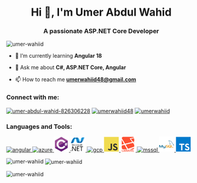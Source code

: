 <h1 align="center">Hi 👋, I'm Umer Abdul Wahid</h1>
<h3 align="center">A passionate ASP.NET Core Developer</h3>

<p align="left"> <img src="https://komarev.com/ghpvc/?username=umer-wahiid&label=Profile%20views&color=0e75b6&style=flat" alt="umer-wahiid" /> </p>

- 🌱 I’m currently learning **Angular 18**

- 💬 Ask me about **C#, ASP.NET Core, Angular**

- 📫 How to reach me **umerwahiid48@gmail.com**

<h3 align="left">Connect with me:</h3>
<p align="left">
<a href="https://linkedin.com/in/umer-abdul-wahid-826306228" target="blank"><img align="center" src="https://raw.githubusercontent.com/rahuldkjain/github-profile-readme-generator/master/src/images/icons/Social/linked-in-alt.svg" alt="umer-abdul-wahid-826306228" height="30" width="40" /></a>
<a href="https://fb.com/umerwahiid48" target="blank"><img align="center" src="https://raw.githubusercontent.com/rahuldkjain/github-profile-readme-generator/master/src/images/icons/Social/facebook.svg" alt="umerwahiid48" height="30" width="40" /></a>
<a href="https://instagram.com/umerwahiid" target="blank"><img align="center" src="https://raw.githubusercontent.com/rahuldkjain/github-profile-readme-generator/master/src/images/icons/Social/instagram.svg" alt="umerwahiid" height="30" width="40" /></a>
</p>

<h3 align="left">Languages and Tools:</h3>
<p align="left"> <a href="https://angular.io" target="_blank" rel="noreferrer"> <img src="https://angular.io/assets/images/logos/angular/angular.svg" alt="angular" width="40" height="40"/> </a> <a href="https://azure.microsoft.com/en-in/" target="_blank" rel="noreferrer"> <img src="https://www.vectorlogo.zone/logos/microsoft_azure/microsoft_azure-icon.svg" alt="azure" width="40" height="40"/> </a> <a href="https://www.w3schools.com/cs/" target="_blank" rel="noreferrer"> <img src="https://raw.githubusercontent.com/devicons/devicon/master/icons/csharp/csharp-original.svg" alt="csharp" width="40" height="40"/> </a> <a href="https://dotnet.microsoft.com/" target="_blank" rel="noreferrer"> <img src="https://raw.githubusercontent.com/devicons/devicon/master/icons/dot-net/dot-net-original-wordmark.svg" alt="dotnet" width="40" height="40"/> </a> <a href="https://cloud.google.com" target="_blank" rel="noreferrer"> <img src="https://www.vectorlogo.zone/logos/google_cloud/google_cloud-icon.svg" alt="gcp" width="40" height="40"/> </a> <a href="https://developer.mozilla.org/en-US/docs/Web/JavaScript" target="_blank" rel="noreferrer"> <img src="https://raw.githubusercontent.com/devicons/devicon/master/icons/javascript/javascript-original.svg" alt="javascript" width="40" height="40"/> </a> <a href="https://laravel.com/" target="_blank" rel="noreferrer"> <img src="https://raw.githubusercontent.com/devicons/devicon/master/icons/laravel/laravel-plain-wordmark.svg" alt="laravel" width="40" height="40"/> </a> <a href="https://www.microsoft.com/en-us/sql-server" target="_blank" rel="noreferrer"> <img src="https://www.svgrepo.com/show/303229/microsoft-sql-server-logo.svg" alt="mssql" width="40" height="40"/> </a> <a href="https://www.mysql.com/" target="_blank" rel="noreferrer"> <img src="https://raw.githubusercontent.com/devicons/devicon/master/icons/mysql/mysql-original-wordmark.svg" alt="mysql" width="40" height="40"/> </a> <a href="https://www.typescriptlang.org/" target="_blank" rel="noreferrer"> <img src="https://raw.githubusercontent.com/devicons/devicon/master/icons/typescript/typescript-original.svg" alt="typescript" width="40" height="40"/> </a> </p>

<p><img align="left" src="https://github-readme-stats.vercel.app/api/top-langs?username=umer-wahiid&show_icons=true&locale=en&layout=compact" alt="umer-wahiid" /></p>

<p>&nbsp;<img align="center" src="https://github-readme-stats.vercel.app/api?username=umer-wahiid&show_icons=true&locale=en" alt="umer-wahiid" /></p>

<p><img align="center" src="https://github-readme-streak-stats.herokuapp.com/?user=umer-wahiid&" alt="umer-wahiid" /></p>
